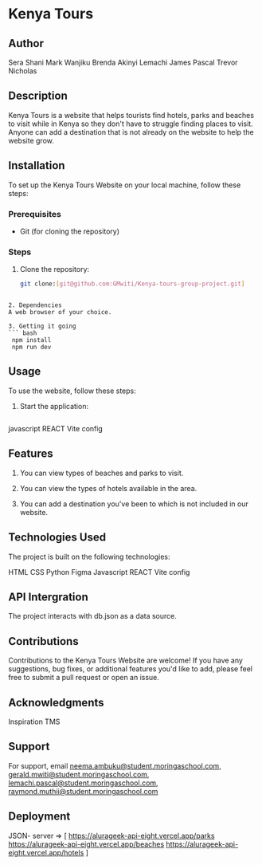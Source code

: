# Kenya Tours

## Author
Sera Shani 
Mark Wanjiku
Brenda Akinyi 
Lemachi James Pascal
Trevor Nicholas 


## Description
Kenya Tours is a website that helps tourists find hotels, parks and beaches to visit while in Kenya so they don't have to struggle finding places to visit. Anyone can add a destination that is not already on the website to help the website grow.

## Installation
To set up the Kenya Tours Website on your local machine, follow these steps:

### Prerequisites
- Git (for cloning the repository)

### Steps
1. Clone the repository:
   ```bash
   git clone:[git@github.com:GMwiti/Kenya-tours-group-project.git]
```

2. Dependencies
A web browser of your choice.

3. Getting it going
``` bash
 npm install 
 npm run dev
 ```

## Usage
To use the website, follow these steps:

1. Start the application:

   ```bash 
  javascript
  REACT
  Vite config
  
  
## Features
1. You can view types of beaches and parks to visit.

2. You can view the types of hotels available in the area.

3. You can add a destination you've been to which is not included in our website.


## Technologies Used
The project is built on the following technologies:

HTML
CSS
Python
Figma
Javascript
REACT
Vite config

 ## API Intergration
The project interacts with db.json as a data source.


## Contributions
Contributions to the Kenya Tours Website are welcome! 
If you have any suggestions, bug fixes, or additional features you'd like to add, please feel free to submit a pull request or open an issue.

## Acknowledgments
Inspiration
TMS

## Support
For support, email neema.ambuku@student.moringaschool.com, gerald.mwiti@student.moringaschool.com, lemachi.pascal@student.moringaschool.com, raymond.muthii@student.moringaschool.com

 ## Deployment
JSON- server => [
    https://alurageek-api-eight.vercel.app/parks
    https://alurageek-api-eight.vercel.app/beaches
    https://alurageek-api-eight.vercel.app/hotels
]

